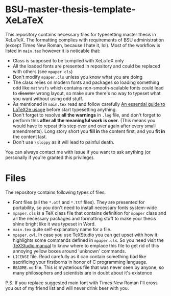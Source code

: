 # BSU-master-thesis-template-XeLaTeX
This repository contains necessary files for typesetting master thesis in XeLaTeX. The formatting complies with requirements of BSU administration (except Times New Roman, because I hate it, lol). Most of the workflow is listed in `main.tex` however it is noticable that:
- Class is supposed to be compiled with XeLaTeX only
- All the loaded fonts are presented in repository and could be replaced with others (see `mpaper.cls`)
- Don't modify `mpaper.cls` unless you know what you are doing
- The class relies on modern fonts and packages so loading something odd like `mathrsfs` which contains non-smooth-scalable fonts could lead to ~~disaster~~ wrong layout, so make sure there's no way to typeset what you want without using odd stuff.
- As mentioned in `main.tex` read and follow carefully [An essential guide to LaTeX2e usage](http://anorien.csc.warwick.ac.uk/mirrors/CTAN/info/l2tabu/english/l2tabuen.pdf) before start typesetting anything.
- Don't forget to resolve **all the warnings** in `.log` file, and don't forget to perform this **after all the meaningful work is over**. (This means you would have to repeat this step over and over again after every small amendments). Long story short you __fill in__ the content first, and you __fit in__ the content last.
- Don't use `\sloppy` as it will lead to painful death.

You can always contact me with issue if you want to ask anything (or personally if you're granted this privilege).

# Files
The repository contains following types of files:
- Font files (all the `*.otf` and `*.ttf` files). They are presented for portability, so you don't need to install necessary fonts system-wide
- `mpaper.cls` is a TeX class file that contains definition for `mpaper` class and all the necessary packages and formatting stuff to make your thesis shine bright like it was typeset in Word.
- `main.tex` quite self-explanatory name for a file.
- `mpaper.cwl`. In case you use TeXStudio you can get upset with how it highlights some commands defined in `mpaper.cls`. So you need visit the [TeXStudio manual](https://texstudio-org.github.io/background.html#description-of-the-cwl-format) to know where to emplace this file to get rid of this annoying yellow boxes around 'unknown' commands.
- `LICENSE` file. Read carefully as it can contain something bad like sacrificing your firstborns in honor of C programming language.
- `README.md` file. This is mysterious file that was never seen by anyone, so many philosophers and scientists are in doubt about it's existence

P.S. If you replace suggested main font with Times New Roman I'll cross you out of my friend list and will never drink beer with you.
